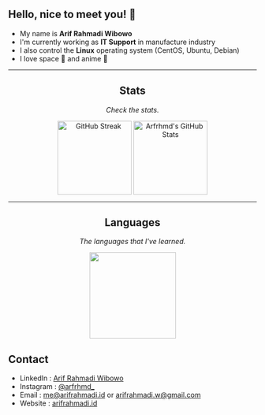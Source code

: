 ## Hello, nice to meet you! :wave:

- My name is **Arif Rahmadi Wibowo**
- I'm currently working as **IT Support** in manufacture industry
- I also control the **Linux** operating system (CentOS, Ubuntu, Debian)
- I love space 🚀 and anime 🗾

<hr>
<h2 align="center">Stats</h2>
<p align="center"><i>Check the stats.</i></p>

<div align="center">
  <img height=150 align="center" src="https://streak-stats.demolab.com?user=arfrhmd&theme=tokyonight&hide_border=true" alt="GitHub Streak" />
  <img height=150 align="center" src="https://github-readme-stats.vercel.app/api?username=arfrhmd&show_icons=true&theme=tokyonight&hide_border=true" alt="Arfrhmd's GitHub Stats" />
</div>


<hr>
<h2 align="center">
  Languages
</h2>
<p align="center"><i>The languages that I've learned.</i></p>

<div align="center">
  <a href="https://github.com/anuraghazra/github-readme-stats">
    <img height=175 align="center" src="https://github-readme-stats.vercel.app/api/top-langs/?username=arfrhmd&hide=Ruby,Objective-C,Objective-C%2b%2b,Cuda&theme=tokyonight&text_color=ffffff&langs_count=8&layout=compact&border_color=61dafb&hide_border=true" />
  </a>
</div>

## Contact

- LinkedIn : [Arif Rahmadi Wibowo](https://www.linkedin.com/in/arif-rahmadi)
- Instagram : [@arfrhmd_](https://www.instagram.com/arfrhmd_)
- Email : [me@arifrahmadi.id](mailto:me@arifrahmadi.id) or [arifrahmadi.w@gmail.com](mailto:arifrahmadi.w@gmail.com)
- Website : [arifrahmadi.id](https://arifrahmadi.id/)
